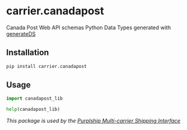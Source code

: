 # carrier.canadapost

Canada Post Web API schemas Python Data Types generated with [generateDS](http://www.davekuhlman.org/generateDS.html)

## Installation

```bash
pip install carrier.canadapost
```

## Usage

```python
import canadapost_lib

help(canadapost_lib)
```

*This package is used by the [Purplship Multi-carrier Shipping Interface](https://github.com/PurplShip/karrio)*
